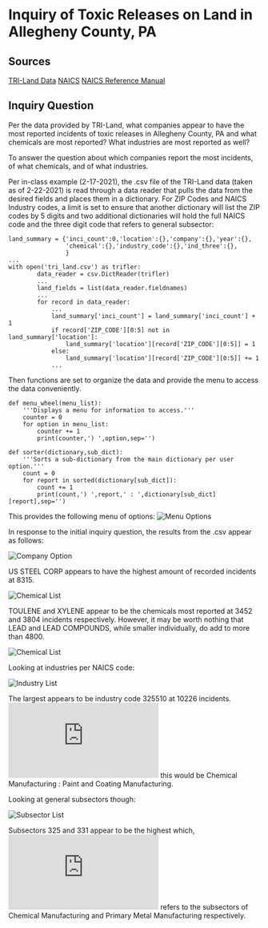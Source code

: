 # Inquiry of Toxic Releases on Land in Allegheny County, PA

## Sources
[TRI-Land Data](https://data.wprdc.org/dataset/toxic-release-inventory/resource/1809697b-86ed-4ce2-b813-179b95d6c833)
[NAICS](https://www.census.gov/naics/)
[NAICS Reference Manual](https://www.census.gov/naics/reference_files_tools/2017_NAICS_Manual.pdf)

## Inquiry Question
Per the data provided by TRI-Land, what companies appear to have the most reported incidents of toxic releases
in Allegheny County, PA and what chemicals are most reported? What industries are most reported as well?

To answer the question about which companies report the most incidents, of what chemicals, and of what industries.

Per in-class example (2-17-2021), the .csv file of the TRI-Land data (taken as of 2-22-2021) is read through a
data reader that pulls the data from the desired fields and places them in a dictionary. For ZIP Codes and NAICS
Industry codes, a limit is set to ensure that another dictionary will list the ZIP codes by 5 digits and two additional
dictionaries will hold the full NAICS code and the three digit code that refers to general subsector:
```
land_summary = {'inci_count':0,'location':{},'company':{},'year':{},
                'chemical':{},'industry_code':{},'ind_three':{},
                }
...
with open('tri_land.csv') as trifler:
        data_reader = csv.DictReader(trifler)
        ...
        land_fields = list(data_reader.fieldnames)
        ...
        for record in data_reader:
            ...
            land_summary['inci_count'] = land_summary['inci_count'] + 1
            if record['ZIP_CODE'][0:5] not in land_summary['location']:
                land_summary['location'][record['ZIP_CODE'][0:5]] = 1
            else:
                land_summary['location'][record['ZIP_CODE'][0:5]] += 1
            ...
```
Then functions are set to organize the data and provide the menu to access the data conveniently.
```
def menu_wheel(menu_list):
    '''Displays a menu for information to access.'''
    counter = 0
    for option in menu_list:
        counter += 1
        print(counter,') ',option,sep='')
        
def sorter(dictionary,sub_dict):
    '''Sorts a sub-dictionary from the main dictionary per user option.'''
    count = 0
    for report in sorted(dictionary[sub_dict]):
        count += 1
        print(count,') ',report,' : ',dictionary[sub_dict][report],sep='')
```
This provides the following menu of options:
![Menu Options](https://user-images.githubusercontent.com/78517588/109880831-67250880-7c45-11eb-81ff-383cec65b132.png)

In response to the initial inquiry question, the results from the .csv appear as follows:

![Company Option](https://user-images.githubusercontent.com/78517588/109881168-d00c8080-7c45-11eb-9b32-e6292f024bd0.png)

US STEEL CORP appears to have the highest amount of recorded incidents at 8315.

![Chemical List](https://user-images.githubusercontent.com/78517588/109881311-14981c00-7c46-11eb-8563-890219c6b209.png)

TOULENE and XYLENE appear to be the chemicals most reported at 3452 and 3804 incidents respectively.
However, it may be worth nothing that LEAD and LEAD COMPOUNDS, while smaller individually, do add to more than 4800.

![Chemical List](https://user-images.githubusercontent.com/78517588/109881521-6fca0e80-7c46-11eb-84c9-bbe261e7f430.png)

Looking at industries per NAICS code:

![Industry List](https://user-images.githubusercontent.com/78517588/109881638-a2740700-7c46-11eb-9b9b-1c262d228cdd.png)

The largest appears to be industry code 325510 at 10226 incidents.
![Per the NAICS manual as of 2017,](https://www.census.gov/naics/reference_files_tools/2017_NAICS_Manual.pdf)
this would be Chemical Manufacturing : Paint and Coating Manufacturing.

Looking at general subsectors though:

![Subsector List](https://user-images.githubusercontent.com/78517588/109882043-3cd44a80-7c47-11eb-805b-0c4e8630c076.png)

Subsectors 325 and 331 appear to be the highest which, ![per the NAICS manual as of 2017,](https://www.census.gov/naics/reference_files_tools/2017_NAICS_Manual.pdf)
refers to the subsectors of Chemical Manufacturing and Primary Metal Manufacturing respectively.






